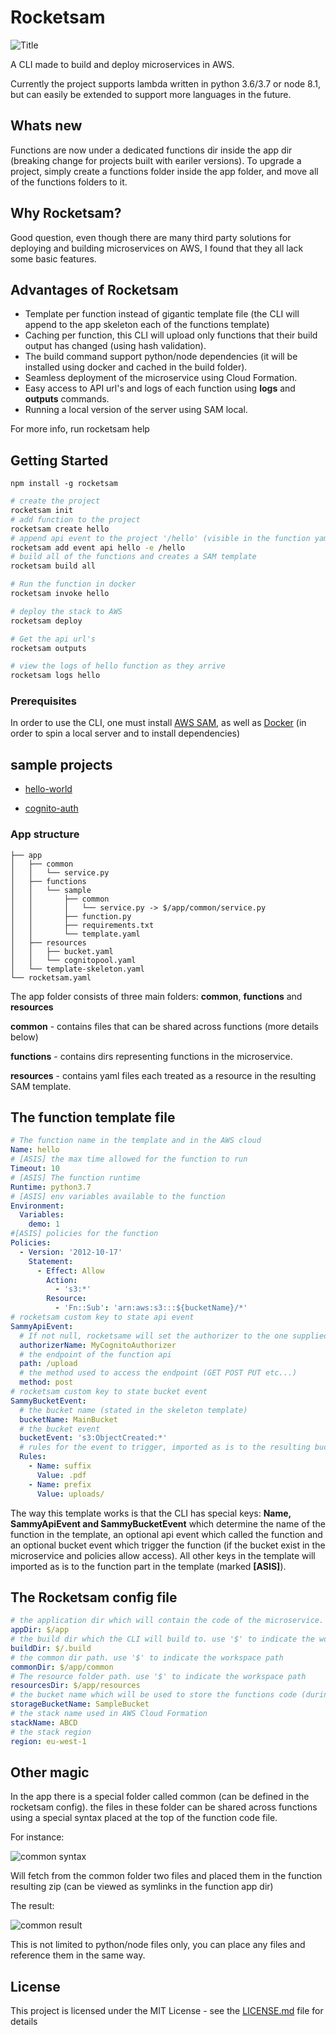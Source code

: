 # Rocketsam

![Title](./img/rocketsam.png)

A CLI made to build and deploy microservices in AWS.

Currently the project supports lambda written in python 3.6/3.7 or node 8.1, but can easily be extended to support more languages in the future.

## Whats new
Functions are now under a dedicated functions dir inside the app dir (breaking change for projects built with eariler versions).
To upgrade a project, simply create a functions folder inside the app folder, and move all of the functions folders to it.


## Why Rocketsam?
Good question, even though there are many third party solutions for deploying and building microservices on AWS, I found that they all lack some basic features.

## Advantages of Rocketsam
* Template per function instead of gigantic template file (the CLI will append to the app skeleton each of the functions template)
* Caching per function, this CLI will upload only functions that their build output has changed (using hash validation).
* The build command support python/node dependencies (it will be installed using docker and cached in the build folder).
* Seamless deployment of the microservice using Cloud Formation.
* Easy access to API url's and logs of each function using **logs** and **outputs** commands.
* Running a local version of the server using SAM local.

For more info, run rocketsam help

## Getting Started

```
npm install -g rocketsam
```

```bash
# create the project
rocketsam init
# add function to the project
rocketsam create hello
# append api event to the project '/hello' (visible in the function yaml)
rocketsam add event api hello -e /hello
# build all of the functions and creates a SAM template
rocketsam build all

# Run the function in docker
rocketsam invoke hello

# deploy the stack to AWS
rocketsam deploy

# Get the api url's
rocketsam outputs

# view the logs of hello function as they arrive
rocketsam logs hello
```

### Prerequisites

In order to use the CLI, one must install [AWS SAM](https://aws.amazon.com/serverless/sam/), as well as [Docker](https://www.docker.com/) (in order to spin a local server and to install dependencies)

## sample projects
* [hello-world](sample/hello-world)

* [cognito-auth](sample/cognito-auth)

### App structure

```
├── app
│   ├── common
│   │   └── service.py
│   ├── functions
│   │   └── sample
│   │       ├── common
│   │       │   └── service.py -> $/app/common/service.py
│   │       ├── function.py
│   │       ├── requirements.txt
│   │       └── template.yaml
│   ├── resources
│   │   ├── bucket.yaml
│   │   └── cognitopool.yaml
│   └── template-skeleton.yaml
└── rocketsam.yaml
```

The app folder consists of three main folders: **common**, **functions** and **resources**

**common** - contains files that can be shared across functions (more details below)

**functions** - contains dirs representing functions in the microservice.

**resources** - contains yaml files each treated as a resource in the resulting SAM template.

## The function template file
```yaml
# The function name in the template and in the AWS cloud
Name: hello
# [ASIS] the max time allowed for the function to run
Timeout: 10
# [ASIS] The function runtime
Runtime: python3.7
# [ASIS] env variables available to the function
Environment:
  Variables:
    demo: 1
#[ASIS] policies for the function
Policies:
  - Version: '2012-10-17'
    Statement:
      - Effect: Allow
        Action:
          - 's3:*'
        Resource:
          - 'Fn::Sub': 'arn:aws:s3:::${bucketName}/*'
# rocketsam custom key to state api event
SammyApiEvent:
  # If not null, rocketsame will set the authorizer to the one supplied here (must be added to the template)
  authorizerName: MyCognitoAuthorizer
  # the endpoint of the function api
  path: /upload
  # the method used to access the endpoint (GET POST PUT etc...)
  method: post
# rocketsam custom key to state bucket event
SammyBucketEvent:
  # the bucket name (stated in the skeleton template)
  bucketName: MainBucket
  # the bucket event
  bucketEvent: 's3:ObjectCreated:*'
  # rules for the event to trigger, imported as is to the resulting bucket event
  Rules:
    - Name: suffix
      Value: .pdf
    - Name: prefix
      Value: uploads/


```

The way this template works is that the CLI has special keys: **Name, SammyApiEvent and SammyBucketEvent** which determine the name of the function in the template, an optional api event which called the function and an optional bucket event which trigger the function (if the bucket exist in the microservice and policies allow access). All other keys in the template will imported as is to the function part in the template (marked **[ASIS]**).

## The Rocketsam config file
```yaml
# the application dir which will contain the code of the microservice. use '$' to indicate the workspace path
appDir: $/app
# the build dir which the CLI will build to. use '$' to indicate the workspace path
buildDir: $/.build
# the common dir path. use '$' to indicate the workspace path
commonDir: $/app/common
# The resource folder path. use '$' to indicate the workspace path
resourcesDir: $/app/resources
# the bucket name which will be used to store the functions code (during deploy). must exist beforehand (rocketsam init has the option to create a new bucket)
storageBucketName: SampleBucket
# the stack name used in AWS Cloud Formation
stackName: ABCD
# the stack region
region: eu-west-1
```

## Other magic
In the app there is a special folder called common (can be defined in the rocketsam config). the files in these folder can be shared across functions using a special syntax placed at the top of the function code file.

For instance:

![common syntax](./img/commonsyntax.png)

Will fetch from the common folder two files and placed them in the function resulting zip (can be viewed as symlinks in the function app dir)

The result:

![common result](./img/commonresult.png)

This is not limited to python/node files only, you can place any files and reference them in the same way.

## License

This project is licensed under the MIT License - see the [LICENSE.md](LICENSE) file for details